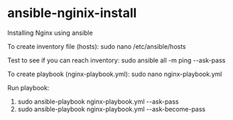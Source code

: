 # ansible-nginix-install
Installing Nginx using ansible


To create inventory file (hosts):
  sudo nano /etc/ansible/hosts
  
Test to see if you can reach inventory:
  sudo ansible all -m ping --ask-pass

To create playbook (nginx-playbook.yml):
  sudo nano nginx-playbook.yml
  
Run playbook:
  1. sudo ansible-playbook nginx-playbook.yml --ask-pass
  2. sudo ansible-playbook nginx-playbook.yml --ask-become-pass
